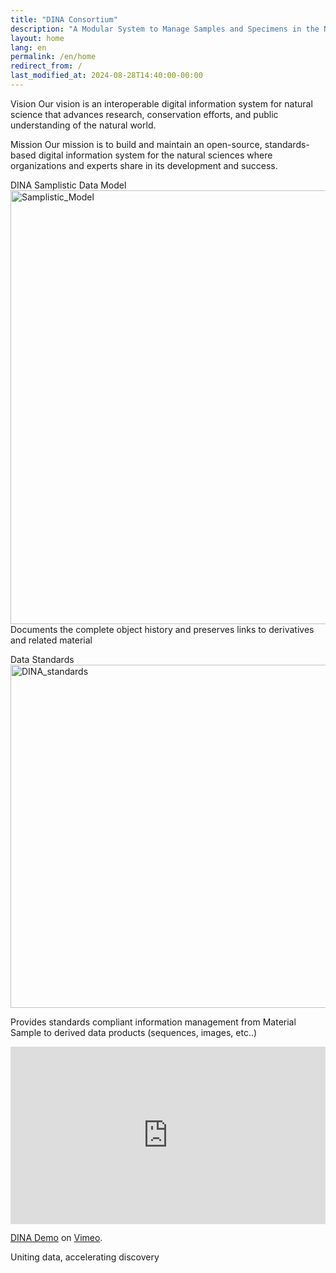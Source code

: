 ```yaml
---
title: "DINA Consortium"
description: "A Modular System to Manage Samples and Specimens in the Natural Sciences"
layout: home
lang: en
permalink: /en/home
redirect_from: /
last_modified_at: 2024-08-28T14:40:00-00:00
---
```


Vision
Our vision is an interoperable digital information system for natural science that advances research, conservation efforts, and public understanding of the natural world.

Mission
Our mission is to build and maintain an open-source, standards-based digital information system for the natural sciences where organizations and experts share in its development and success.

DINA Samplistic Data Model
<img width="694" alt="Samplistic_Model" src="https://github.com/user-attachments/assets/6ad4ec2d-2e63-49d2-b609-bd3a27a7558d">
Documents the complete object history and preserves links to derivatives and related material​

Data Standards
<img width="549" alt="DINA_standards" src="https://github.com/user-attachments/assets/86c4d0cf-00e1-43d3-9d0c-878e3feed538">

Provides standards compliant information management from Material Sample to derived data products (sequences, images, etc..)​


<div style="padding:56.25% 0 0 0;position:relative;"><iframe src="https://player.vimeo.com/video/1001642789?h=391d411fab" style="position:absolute;top:0;left:0;width:100%;height:100%;" frameborder="0" allow="autoplay; fullscreen; picture-in-picture" allowfullscreen></iframe></div><script src="https://player.vimeo.com/api/player.js"></script>
<p><a href="https://vimeo.com/1001642789">DINA Demo</a> on <a href="https://vimeo.com">Vimeo</a>.</p>

Uniting data, accelerating discovery
